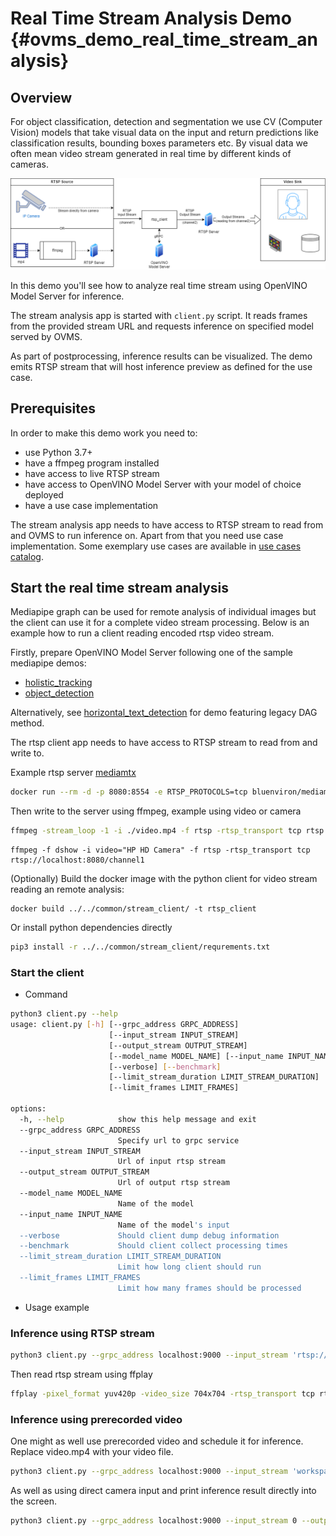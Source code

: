 # Real Time Stream Analysis Demo {#ovms_demo_real_time_stream_analysis}
## Overview

For object classification, detection and segmentation we use CV (Computer Vision) models that take visual data on the input and return predictions like classification results, bounding boxes parameters etc. By visual data we often mean video stream generated in real time by different kinds of cameras. 

![rtsp](rtsp.png)

In this demo you'll see how to analyze real time stream using OpenVINO Model Server for inference.

The stream analysis app is started with `client.py` script. It reads frames from the provided stream URL and requests inference on specified model served by OVMS.

As part of postprocessing, inference results can be visualized. The demo emits RTSP stream that will host inference preview as defined for the use case. 


## Prerequisites

In order to make this demo work you need to:
- use Python 3.7+
- have a ffmpeg program installed
- have access to live RTSP stream
- have access to OpenVINO Model Server with your model of choice deployed
- have a use case implementation

The stream analysis app needs to have access to RTSP stream to read from and OVMS to run inference on. Apart from that you need use case implementation. Some exemplary use cases are available in [use cases catalog](https://github.com/openvinotoolkit/model_server/blob/main/demos/mediapipe).

## Start the real time stream analysis

Mediapipe graph can be used for remote analysis of individual images but the client can use it for a complete video stream processing.
Below is an example how to run a client reading encoded rtsp video stream.

Firstly, prepare OpenVINO Model Server following one of the sample mediapipe demos:
- [holistic_tracking](https://github.com/openvinotoolkit/model_server/blob/main/demos/mediapipe/holistic_tracking)
- [object_detection](https://github.com/openvinotoolkit/model_server/blob/main/demos/mediapipe/object_detection)

Alternatively, see [horizontal_text_detection](https://github.com/openvinotoolkit/model_server/tree/main/demos/horizontal_text_detection/python#rtsp-client) for demo featuring legacy DAG method.

The rtsp client app needs to have access to RTSP stream to read from and write to.

Example rtsp server [mediamtx](https://github.com/bluenviron/mediamtx)

```bash
docker run --rm -d -p 8080:8554 -e RTSP_PROTOCOLS=tcp bluenviron/mediamtx:latest
```

Then write to the server using ffmpeg, example using video or camera

```bash
ffmpeg -stream_loop -1 -i ./video.mp4 -f rtsp -rtsp_transport tcp rtsp://localhost:8080/channel1
```

```
ffmpeg -f dshow -i video="HP HD Camera" -f rtsp -rtsp_transport tcp rtsp://localhost:8080/channel1
```

(Optionally) Build the docker image with the python client for video stream reading an remote analysis:
```
docker build ../../common/stream_client/ -t rtsp_client
```

Or install python dependencies directly
```bash
pip3 install -r ../../common/stream_client/requrements.txt
```

### Start the client

- Command

```bash
python3 client.py --help
usage: client.py [-h] [--grpc_address GRPC_ADDRESS]
                      [--input_stream INPUT_STREAM]
                      [--output_stream OUTPUT_STREAM]
                      [--model_name MODEL_NAME] [--input_name INPUT_NAME]
                      [--verbose] [--benchmark]
                      [--limit_stream_duration LIMIT_STREAM_DURATION]
                      [--limit_frames LIMIT_FRAMES]

options:
  -h, --help            show this help message and exit
  --grpc_address GRPC_ADDRESS
                        Specify url to grpc service
  --input_stream INPUT_STREAM
                        Url of input rtsp stream
  --output_stream OUTPUT_STREAM
                        Url of output rtsp stream
  --model_name MODEL_NAME
                        Name of the model
  --input_name INPUT_NAME
                        Name of the model's input
  --verbose             Should client dump debug information
  --benchmark           Should client collect processing times
  --limit_stream_duration LIMIT_STREAM_DURATION
                        Limit how long client should run
  --limit_frames LIMIT_FRAMES
                        Limit how many frames should be processed
```

- Usage example

### Inference using RTSP stream

```bash
python3 client.py --grpc_address localhost:9000 --input_stream 'rtsp://localhost:8080/channel1' --output_stream 'rtsp://localhost:8080/channel2'
```

Then read rtsp stream using ffplay

```bash
ffplay -pixel_format yuv420p -video_size 704x704 -rtsp_transport tcp rtsp://localhost:8080/channel2
```

### Inference using prerecorded video

One might as well use prerecorded video and schedule it for inference.
Replace video.mp4 with your video file.

```bash
python3 client.py --grpc_address localhost:9000 --input_stream 'workspace/video.mp4' --output_stream 'workspace/output.mp4'
```
As well as using direct camera input and print inference result directly into the screen.

```bash
python3 client.py --grpc_address localhost:9000 --input_stream 0 --output_stream screen
```
